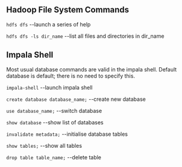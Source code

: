 ## Hadoop File System Commands

`hdfs dfs`  --launch a series of help

`hdfs dfs -ls dir_name` --list all files and directories in dir_name


## Impala Shell
Most usual database commands are valid in the impala shell. 
Default database is default; there is no need to specify this.

`impala-shell`  --launch impala shell

`create database database_name;` --create new database

`use database_name;` --switch database

`show database` --show list of databases

`invalidate metadata;`  --initialise database tables

`show tables;`  --show all tables

`drop table table_name;` --delete table